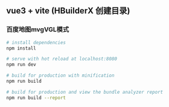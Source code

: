 
## vue3 + vite (HBuilderX 创建目录)

### 百度地图mvgVGL模式



``` bash
# install dependencies
npm install

# serve with hot reload at localhost:8080
npm run dev

# build for production with minification
npm run build

# build for production and view the bundle analyzer report
npm run build --report
```